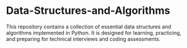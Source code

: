 # Data-Structures-and-Algorithms
This repository contains a collection of essential data structures and algorithms implemented in Python. It is designed for learning, practicing, and preparing for technical interviews and coding assessments.
